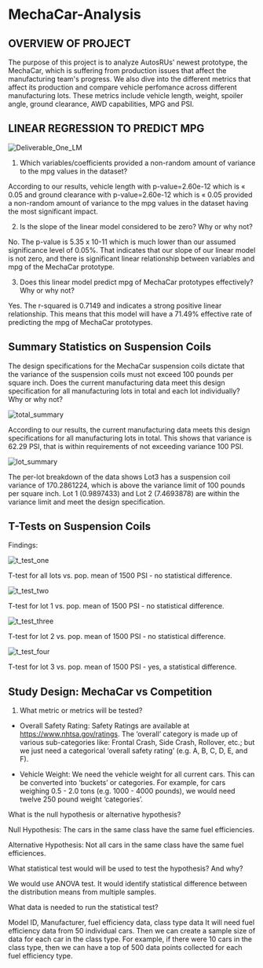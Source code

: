 # MechaCar-Analysis

## OVERVIEW OF PROJECT
The purpose of this project is to analyze AutosRUs' newest prototype, the MechaCar, which is suffering from production issues that affect the manufacturing team's progress. We also dive into the different metrics that affect its production and compare vehicle perfomance across different manufacturing lots. These metrics include vehicle length, weight, spoiler angle, ground clearance, AWD capabilities, MPG and PSI. 

## LINEAR REGRESSION TO PREDICT MPG


![Deliverable_One_LM](https://user-images.githubusercontent.com/104735724/183298381-6ef232e6-eee4-42b8-9009-b3477ad82922.PNG)


1. Which variables/coefficients provided a non-random amount of variance to the mpg values in the dataset?

According to our results, vehicle length with p-value=2.60e-12 which is « 0.05 and ground clearance with p-value=2.60e-12 which is « 0.05 provided a non-random amount of variance to the mpg values in the dataset having the most significant impact. 

2. Is the slope of the linear model considered to be zero? Why or why not?

No. The p-value is 5.35 x 10-11 which is much lower than our assumed significance level of 0.05%. That indicates that our slope of our linear model is not zero, and there is significant linear relationship between variables and mpg of the MechaCar prototype. 

3. Does this linear model predict mpg of MechaCar prototypes effectively? Why or why not?

Yes. The r-squared is 0.7149 and indicates a strong positive linear relationship. This means that this model will have a 71.49% effective rate of predicting the mpg of MechaCar prototypes. 



## Summary Statistics on Suspension Coils

The design specifications for the MechaCar suspension coils dictate that the variance of the suspension coils must not exceed 100 pounds per square inch. Does the current manufacturing data meet this design specification for all manufacturing lots in total and each lot individually? Why or why not?


![total_summary](https://user-images.githubusercontent.com/104735724/183298741-59dadc2d-1b96-4d21-bd44-ed366065c186.PNG)

According to our results, the current manufacturing data meets this design specifications for all manufacturing lots in total. This shows that variance is 62.29 PSI, that is within requirements of not exceeding variance 100 PSI.


![lot_summary](https://user-images.githubusercontent.com/104735724/183298804-bb3a1b51-c5c9-497d-95db-7b9be93eeb7e.PNG)


The per-lot breakdown of the data shows Lot3 has a suspension coil variance of 170.2861224, which is above the variance limit of 100 pounds per square inch. Lot 1 (0.9897433) and Lot 2 (7.4693878) are within the variance limit and meet the design specification. 


## T-Tests on Suspension Coils

Findings: 


![t_test_one](https://user-images.githubusercontent.com/104735724/183299438-f7a7c30b-67f4-4c26-af3c-b9131824d336.PNG)

T-test for all lots vs. pop. mean of 1500 PSI - no statistical difference.


![t_test_two](https://user-images.githubusercontent.com/104735724/183299464-db7f2bc7-329d-40c7-aa1f-0b5716caaaf5.PNG)

T-test for lot 1 vs. pop. mean of 1500 PSI - no statistical difference.


![t_test_three](https://user-images.githubusercontent.com/104735724/183299526-7ce5d1b1-8fd9-47c5-b6ed-dd7b473246c7.PNG)

T-test for lot 2 vs. pop. mean of 1500 PSI - no statistical difference.


![t_test_four](https://user-images.githubusercontent.com/104735724/183299555-f8c98a40-7bb4-4e36-9430-f33949c1edb6.PNG)

 T-test for lot 3 vs. pop. mean of 1500 PSI - yes, a statistical difference.


## Study Design: MechaCar vs Competition


1. What metric or metrics will be tested?

- Overall Safety Rating: Safety Ratings are available at https://www.nhtsa.gov/ratings. The ‘overall’ category is made up of various sub-categories like: Frontal Crash, Side Crash, Rollover, etc.; but we just need a categorical ‘overall safety rating’ (e.g. A, B, C, D, E, and F).

- Vehicle Weight: We need the vehicle weight for all current cars. This can be converted into ‘buckets’ or categories. For example, for cars weighing 0.5 - 2.0 tons (e.g. 1000 - 4000 pounds), we would need twelve 250 pound weight ‘categories’.


What is the null hypothesis or alternative hypothesis?

Null Hypothesis: The cars in the same class have the same fuel efficiencies.

Alternative Hypothesis: Not all cars in the same class have the same fuel efficiences. 


What statistical test would will be used to test the hypothesis? And why?

We would use ANOVA test. It would identify statistical difference between the distribution means from multiple samples.


What data is needed to run the statistical test?

Model ID, Manufacturer, fuel efficiency data, class type data
It will need fuel efficiency data from 50 individual cars.
Then we can create a sample size of data for each car in the class type.
For example, if there were 10 cars in the class type, then we can have a top of 500 data points collected for each fuel efficiency type.


